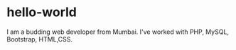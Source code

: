 # hello-world
I am a budding web developer from Mumbai. I've worked with PHP, MySQL, Bootstrap, HTML,CSS.
